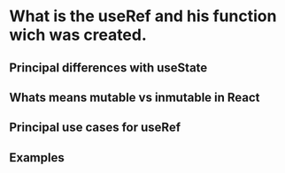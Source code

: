 # What is the useRef and his function wich was created.

## Principal differences with useState

## Whats means mutable vs inmutable in React

## Principal use cases for useRef

## Examples
